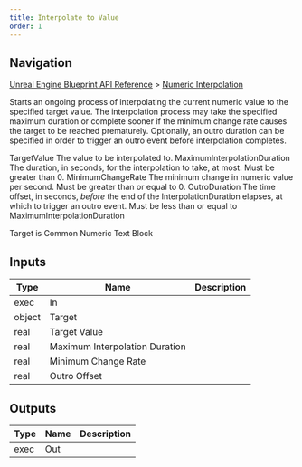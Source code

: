 ```yaml
---
title: Interpolate to Value
order: 1
---
```

## Navigation

[Unreal Engine Blueprint API Reference](https://dev.epicgames.com/documentation/en-us/unreal-engine/BlueprintAPI) > [Numeric Interpolation](https://dev.epicgames.com/documentation/en-us/unreal-engine/BlueprintAPI/NumericInterpolation)

Starts an ongoing process of interpolating the current numeric value to the specified target value.
The interpolation process may take the specified maximum duration or complete sooner if the minimum change rate causes the target to be reached prematurely.
Optionally, an outro duration can be specified in order to trigger an outro event before interpolation completes.

TargetValue The value to be interpolated to.
MaximumInterpolationDuration The duration, in seconds, for the interpolation to take, at most. Must be greater than 0.
MinimumChangeRate The minimum change in numeric value per second. Must be greater than or equal to 0.
OutroDuration The time offset, in seconds, *before* the end of the InterpolationDuration elapses, at which to trigger an outro event. Must be less than or equal to MaximumInterpolationDuration

Target is Common Numeric Text Block

## Inputs

| Type | Name | Description |
| --- | --- | --- |
| exec | In |  |
| object | Target |  |
| real | Target Value |  |
| real | Maximum Interpolation Duration |  |
| real | Minimum Change Rate |  |
| real | Outro Offset |  |

## Outputs

| Type | Name | Description |
| --- | --- | --- |
| exec | Out |  |
